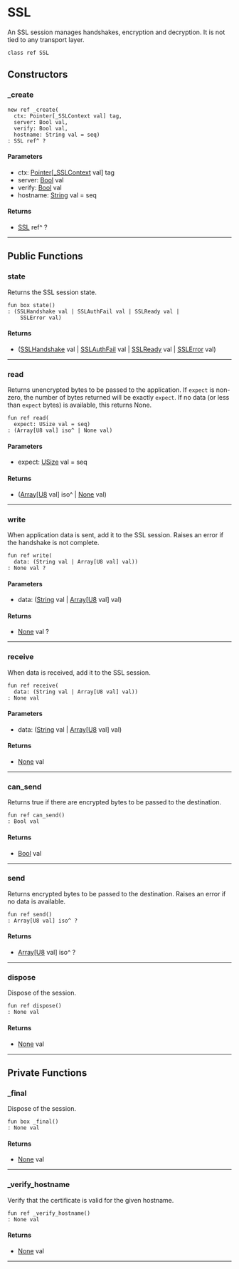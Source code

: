 # SSL

An SSL session manages handshakes, encryption and decryption. It is not tied
to any transport layer.


```pony
class ref SSL
```

## Constructors

### _create

```pony
new ref _create(
  ctx: Pointer[_SSLContext val] tag,
  server: Bool val,
  verify: Bool val,
  hostname: String val = seq)
: SSL ref^ ?
```
#### Parameters

*   ctx: [Pointer](builtin-Pointer)\[[_SSLContext](net-ssl-_SSLContext) val\] tag
*   server: [Bool](builtin-Bool) val
*   verify: [Bool](builtin-Bool) val
*   hostname: [String](builtin-String) val = seq

#### Returns

* [SSL](net-ssl-SSL) ref^ ?

---

## Public Functions

### state

Returns the SSL session state.


```pony
fun box state()
: (SSLHandshake val | SSLAuthFail val | SSLReady val | 
    SSLError val)
```

#### Returns

* ([SSLHandshake](net-ssl-SSLHandshake) val | [SSLAuthFail](net-ssl-SSLAuthFail) val | [SSLReady](net-ssl-SSLReady) val | 
    [SSLError](net-ssl-SSLError) val)

---

### read

Returns unencrypted bytes to be passed to the application. If `expect` is
non-zero, the number of bytes returned will be exactly `expect`. If no data
(or less than `expect` bytes) is available, this returns None.


```pony
fun ref read(
  expect: USize val = seq)
: (Array[U8 val] iso^ | None val)
```
#### Parameters

*   expect: [USize](builtin-USize) val = seq

#### Returns

* ([Array](builtin-Array)\[[U8](builtin-U8) val\] iso^ | [None](builtin-None) val)

---

### write

When application data is sent, add it to the SSL session. Raises an error
if the handshake is not complete.


```pony
fun ref write(
  data: (String val | Array[U8 val] val))
: None val ?
```
#### Parameters

*   data: ([String](builtin-String) val | [Array](builtin-Array)\[[U8](builtin-U8) val\] val)

#### Returns

* [None](builtin-None) val ?

---

### receive

When data is received, add it to the SSL session.


```pony
fun ref receive(
  data: (String val | Array[U8 val] val))
: None val
```
#### Parameters

*   data: ([String](builtin-String) val | [Array](builtin-Array)\[[U8](builtin-U8) val\] val)

#### Returns

* [None](builtin-None) val

---

### can_send

Returns true if there are encrypted bytes to be passed to the destination.


```pony
fun ref can_send()
: Bool val
```

#### Returns

* [Bool](builtin-Bool) val

---

### send

Returns encrypted bytes to be passed to the destination. Raises an error
if no data is available.


```pony
fun ref send()
: Array[U8 val] iso^ ?
```

#### Returns

* [Array](builtin-Array)\[[U8](builtin-U8) val\] iso^ ?

---

### dispose

Dispose of the session.


```pony
fun ref dispose()
: None val
```

#### Returns

* [None](builtin-None) val

---

## Private Functions

### _final

Dispose of the session.


```pony
fun box _final()
: None val
```

#### Returns

* [None](builtin-None) val

---

### _verify_hostname

Verify that the certificate is valid for the given hostname.


```pony
fun ref _verify_hostname()
: None val
```

#### Returns

* [None](builtin-None) val

---

